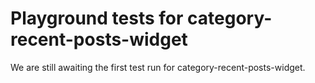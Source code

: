 # Playground tests for category-recent-posts-widget
We are still awaiting the first test run for category-recent-posts-widget.

